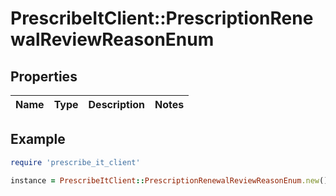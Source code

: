 # PrescribeItClient::PrescriptionRenewalReviewReasonEnum

## Properties

| Name | Type | Description | Notes |
| ---- | ---- | ----------- | ----- |

## Example

```ruby
require 'prescribe_it_client'

instance = PrescribeItClient::PrescriptionRenewalReviewReasonEnum.new()
```

